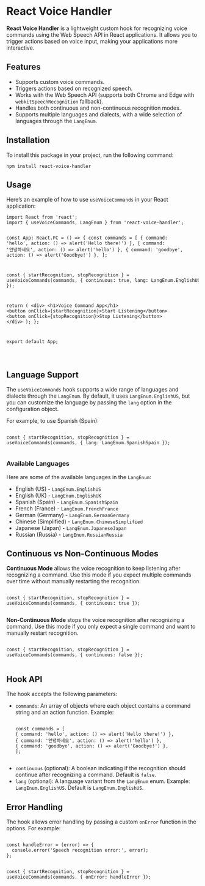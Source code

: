 <!DOCTYPE html>
<html lang="en">
<body>

  <h1>React Voice Handler</h1>
  <p>
    <strong>React Voice Handler</strong> is a lightweight custom hook for recognizing voice commands using the Web Speech API in React applications. It allows you to trigger actions based on voice input, making your applications more interactive.
  </p>

  <h2>Features</h2>
  <ul>
    <li>Supports custom voice commands.</li>
    <li>Triggers actions based on recognized speech.</li>
    <li>Works with the Web Speech API (supports both Chrome and Edge with <code>webkitSpeechRecognition</code> fallback).</li>
    <li>Handles both continuous and non-continuous recognition modes.</li>
    <li>Supports multiple languages and dialects, with a wide selection of languages through the <code>LangEnum</code>.</li>
  </ul>

  <h2>Installation</h2>
  <p>To install this package in your project, run the following command:</p>
  <pre><code>npm install react-voice-handler</code></pre>

  <h2>Usage</h2>
  <p>Here’s an example of how to use <code>useVoiceCommands</code> in your React application:</p>
  <code><pre>
import React from 'react';
import { useVoiceCommands, LangEnum } from 'react-voice-handler';

const App: React.FC = () => {
const commands = [
{ command: 'hello', action: () => alert('Hello there!') },
{ command: '안녕하세요', action: () => alert('hello') },
{ command: 'goodbye', action: () => alert('Goodbye!') },
];

const { startRecognition, stopRecognition } = useVoiceCommands(commands, { continuous: true, lang: LangEnum.EnglishUS });

return (
&lt;div&gt;
&lt;h1&gt;Voice Command App&lt;/h1&gt;
&lt;button onClick={startRecognition}&gt;Start Listening&lt;/button&gt;
&lt;button onClick={stopRecognition}&gt;Stop Listening&lt;/button&gt;
&lt;/div&gt;
);
};

export default App;

  </pre></code>

  <h2>Language Support</h2>
  <p>The <code>useVoiceCommands</code> hook supports a wide range of languages and dialects through the <code>LangEnum</code>. By default, it uses <code>LangEnum.EnglishUS</code>, but you can customize the language by passing the <code>lang</code> option in the configuration object.</p>
  <p>For example, to use Spanish (Spain):</p>
  <pre><code>
const { startRecognition, stopRecognition } = useVoiceCommands(commands, { lang: LangEnum.SpanishSpain });
  </code></pre>

  <h3>Available Languages</h3>
  <p>Here are some of the available languages in the <code>LangEnum</code>:</p>
  <ul>
    <li>English (US) - <code>LangEnum.EnglishUS</code></li>
    <li>English (UK) - <code>LangEnum.EnglishUK</code></li>
    <li>Spanish (Spain) - <code>LangEnum.SpanishSpain</code></li>
    <li>French (France) - <code>LangEnum.FrenchFrance</code></li>
    <li>German (Germany) - <code>LangEnum.GermanGermany</code></li>
    <li>Chinese (Simplified) - <code>LangEnum.ChineseSimplified</code></li>
    <li>Japanese (Japan) - <code>LangEnum.JapaneseJapan</code></li>
    <li>Russian (Russia) - <code>LangEnum.RussianRussia</code></li>
    <!-- List other languages as needed -->
  </ul>

  <h2>Continuous vs Non-Continuous Modes</h2>
  <p><strong>Continuous Mode</strong> allows the voice recognition to keep listening after recognizing a command. Use this mode if you expect multiple commands over time without manually restarting the recognition.</p>
  <pre><code>
const { startRecognition, stopRecognition } = useVoiceCommands(commands, { continuous: true });
  </code></pre>

  <p><strong>Non-Continuous Mode</strong> stops the voice recognition after recognizing a command. Use this mode if you only expect a single command and want to manually restart recognition.</p>
  <pre><code>
const { startRecognition, stopRecognition } = useVoiceCommands(commands, { continuous: false });
  </code></pre>

  <h2>Hook API</h2>
  <p>The hook accepts the following parameters:</p>
  <ul>
    <li>
      <code>commands</code>: An array of objects where each object contains a command string and an action function. Example:
      <pre><code>
const commands = [
{ command: 'hello', action: () => alert('Hello there!') },
{ command: '안녕하세요', action: () => alert('hello') },
{ command: 'goodbye', action: () => alert('Goodbye!') },
];
      </code></pre>
    </li>
    <li>
      <code>continuous</code> (optional): A boolean indicating if the recognition should continue after recognizing a command. Default is <code>false</code>.
    </li>
    <li>
      <code>lang</code> (optional): A language variant from the <code>LangEnum</code> enum. Example: <code>LangEnum.EnglishUS</code>. Default is <code>LangEnum.EnglishUS</code>.
    </li>
  </ul>

  <h2>Error Handling</h2>
  <p>The hook allows error handling by passing a custom <code>onError</code> function in the options. For example:</p>
  <pre><code>
const handleError = (error) => {
  console.error('Speech recognition error:', error);
};

const { startRecognition, stopRecognition } = useVoiceCommands(commands, { onError: handleError });
</code></pre>

</body>
</html>
